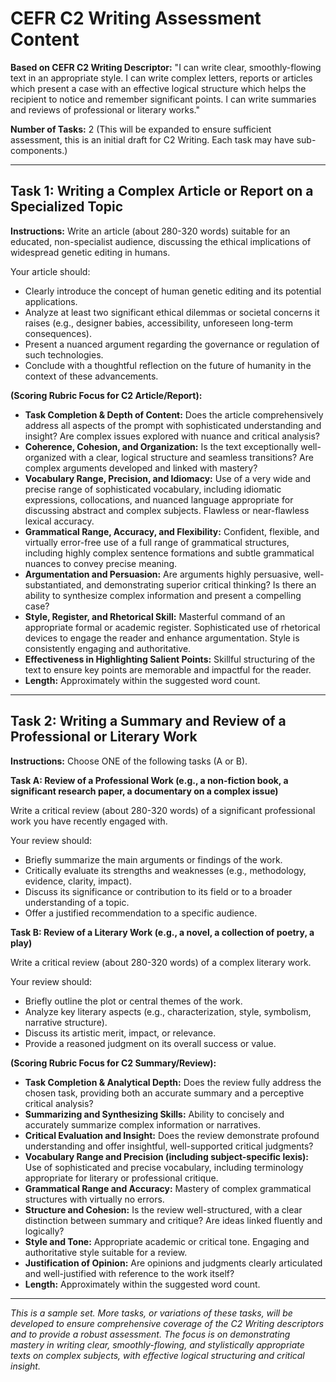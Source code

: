 # CEFR C2 Writing Assessment Content

**Based on CEFR C2 Writing Descriptor:** "I can write clear, smoothly-flowing text in an appropriate style. I can write complex letters, reports or articles which present a case with an effective logical structure which helps the recipient to notice and remember significant points. I can write summaries and reviews of professional or literary works."

**Number of Tasks:** 2 (This will be expanded to ensure sufficient assessment, this is an initial draft for C2 Writing. Each task may have sub-components.)

---

## Task 1: Writing a Complex Article or Report on a Specialized Topic

**Instructions:** Write an article (about 280-320 words) suitable for an educated, non-specialist audience, discussing the ethical implications of widespread genetic editing in humans.

Your article should:
*   Clearly introduce the concept of human genetic editing and its potential applications.
*   Analyze at least two significant ethical dilemmas or societal concerns it raises (e.g., designer babies, accessibility, unforeseen long-term consequences).
*   Present a nuanced argument regarding the governance or regulation of such technologies.
*   Conclude with a thoughtful reflection on the future of humanity in the context of these advancements.

**(Scoring Rubric Focus for C2 Article/Report):**
*   **Task Completion & Depth of Content:** Does the article comprehensively address all aspects of the prompt with sophisticated understanding and insight? Are complex issues explored with nuance and critical analysis?
*   **Coherence, Cohesion, and Organization:** Is the text exceptionally well-organized with a clear, logical structure and seamless transitions? Are complex arguments developed and linked with mastery?
*   **Vocabulary Range, Precision, and Idiomacy:** Use of a very wide and precise range of sophisticated vocabulary, including idiomatic expressions, collocations, and nuanced language appropriate for discussing abstract and complex subjects. Flawless or near-flawless lexical accuracy.
*   **Grammatical Range, Accuracy, and Flexibility:** Confident, flexible, and virtually error-free use of a full range of grammatical structures, including highly complex sentence formations and subtle grammatical nuances to convey precise meaning.
*   **Argumentation and Persuasion:** Are arguments highly persuasive, well-substantiated, and demonstrating superior critical thinking? Is there an ability to synthesize complex information and present a compelling case?
*   **Style, Register, and Rhetorical Skill:** Masterful command of an appropriate formal or academic register. Sophisticated use of rhetorical devices to engage the reader and enhance argumentation. Style is consistently engaging and authoritative.
*   **Effectiveness in Highlighting Salient Points:** Skillful structuring of the text to ensure key points are memorable and impactful for the reader.
*   **Length:** Approximately within the suggested word count.

---

## Task 2: Writing a Summary and Review of a Professional or Literary Work

**Instructions:** Choose ONE of the following tasks (A or B).

**Task A: Review of a Professional Work (e.g., a non-fiction book, a significant research paper, a documentary on a complex issue)**

Write a critical review (about 280-320 words) of a significant professional work you have recently engaged with. 

Your review should:
*   Briefly summarize the main arguments or findings of the work.
*   Critically evaluate its strengths and weaknesses (e.g., methodology, evidence, clarity, impact).
*   Discuss its significance or contribution to its field or to a broader understanding of a topic.
*   Offer a justified recommendation to a specific audience.

**Task B: Review of a Literary Work (e.g., a novel, a collection of poetry, a play)**

Write a critical review (about 280-320 words) of a complex literary work.

Your review should:
*   Briefly outline the plot or central themes of the work.
*   Analyze key literary aspects (e.g., characterization, style, symbolism, narrative structure).
*   Discuss its artistic merit, impact, or relevance.
*   Provide a reasoned judgment on its overall success or value.

**(Scoring Rubric Focus for C2 Summary/Review):**
*   **Task Completion & Analytical Depth:** Does the review fully address the chosen task, providing both an accurate summary and a perceptive critical analysis?
*   **Summarizing and Synthesizing Skills:** Ability to concisely and accurately summarize complex information or narratives.
*   **Critical Evaluation and Insight:** Does the review demonstrate profound understanding and offer insightful, well-supported critical judgments?
*   **Vocabulary Range and Precision (including subject-specific lexis):** Use of sophisticated and precise vocabulary, including terminology appropriate for literary or professional critique.
*   **Grammatical Range and Accuracy:** Mastery of complex grammatical structures with virtually no errors.
*   **Structure and Cohesion:** Is the review well-structured, with a clear distinction between summary and critique? Are ideas linked fluently and logically?
*   **Style and Tone:** Appropriate academic or critical tone. Engaging and authoritative style suitable for a review.
*   **Justification of Opinion:** Are opinions and judgments clearly articulated and well-justified with reference to the work itself?
*   **Length:** Approximately within the suggested word count.

---

*This is a sample set. More tasks, or variations of these tasks, will be developed to ensure comprehensive coverage of the C2 Writing descriptors and to provide a robust assessment. The focus is on demonstrating mastery in writing clear, smoothly-flowing, and stylistically appropriate texts on complex subjects, with effective logical structuring and critical insight.* 

